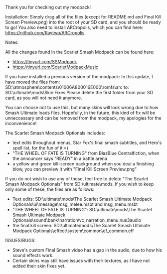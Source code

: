 Thank you for checking out my modpack!

Installation:
Simply drag all of the files (except for README.md and Final Kill Screen Preview.png) into the root of your SD card, and you should be ready to go!
You also need to install ARCropolis, which you can find here: https://github.com/Raytwo/ARCropolis

Notes:

All the changes found in the Scarlet Smash Modpack can be found here:
 - https://tinyurl.com/SSModpack
 - https://tinyurl.com/ScarletModpackMusic

If you have installed a previous version of the modpack:
In this update, I have moved the files from:
SD:\atmosphere\contents\01006A800016E000\romfs\arc
to: SD:\ultimate\mods\Skin Fixes
Please delete the first folder from your SD card, as you will not need it anymore.

You can choose not to use this, but many skins will look wrong due to how Smash Ultimate loads files.
Hopefully, in the future, this kind of fix will be unneccessary and can be removed from the modpack, my apologies for the inconvenience!

The Scarlet Smash Modpack Optionals includes:
 - text edits throughout menus, Star Fox's final smash subtitles, and Hero's spell list, for the fun of it =)
 - "THE WHEEL OF FATE IS TURNING" from BlazBlue Centralfiction, when the announcer says "READY" in a battle arena
 - a yellow and green kill-screen background when you deal a finishing blow, you can preview it with "Final Kill Screen Preview.png"

If you do not wish to use any of these, feel free to delete "The Scarlet Smash Modpack Optionals" from SD:\ultimate\mods\.
If you wish to keep only some of these, the files are as follows:

 - Text edits: SD:\ultimate\mods\The Scarlet Smash Ultimate Modpack Optionals\ui\message\msg_melee.msbt and msg_menu.msbt
 - "THE WHEEL OF FATE IS TURNING": SD:\ultimate\mods\The Scarlet Smash Ultimate Modpack Optionals\sound\bank\narration\vc_narration_menu.nus3audio
 - the final kill screen: SD:\ultimate\mods\The Scarlet Smash Ultimate Modpack Optionals\effect\system\common\ef_common.eff

ISSUES/BUGS:

 - Steve's custom Final Smash video has a gap in the audio, due to how his sound effects work.
 - Certain skins may still have issues with their textures, as I have not added their skin fixes yet.